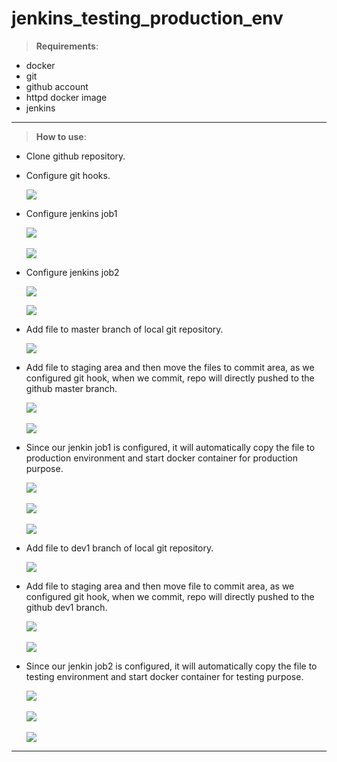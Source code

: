 # jenkins_testing_production_env
> **Requirements**:
* docker
* git
* github account
* httpd docker image
* jenkins
***
>**How to use**:
* Clone github repository.
* Configure git hooks.

  ![](Images/2.jpg)

* Configure jenkins job1

  ![](Images/8.jpg)
  <br><br>
  ![](Images/9.jpg)

* Configure jenkins job2

  ![](Images/16.jpg)

  ![](Images/17.jpg)

* Add file to master branch of local git repository.

  ![](Images/1.jpg)

* Add file to staging area and then move the files to commit area, as we configured git hook, when we commit, repo will directly pushed to the github master branch.

  ![](Images/3.jpg)
  <br><br>
  ![](Images/4.jpg)

* Since our jenkin job1 is configured, it will automatically copy the file to production environment and start docker container for production purpose.

  ![](Images/5.jpg)
  <br><br>
  ![](Images/6.jpg)
  <br><br>
  ![](Images/7.jpg)
  
* Add file to dev1 branch of local git repository.

  ![](Images/10.jpg)
  
* Add file to staging area and then move file to commit area, as we configured git hook, when we commit, repo will directly pushed to the github dev1 branch.

  ![](Images/11.jpg)
  <br><br>
  ![](Images/12.jpg)
  
* Since our jenkin job2 is configured, it will automatically copy the file to testing environment and start docker container for testing purpose.

  ![](Images/13.jpg)
  <br><br>
  ![](Images/14.jpg)
  <br><br>
  ![](Images/15.jpg)
***
